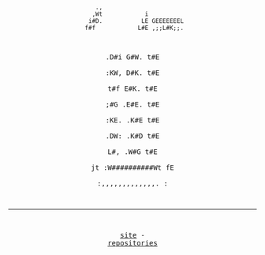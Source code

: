 <div align="center">
<pre>
                                                        
        .,                       
       ,Wt            i          
      i#D.           LE GEEEEEEEL
     f#f            L#E ,;;L#K;;.
   .D#i            G#W.    t#E   
  :KW,            D#K.     t#E   
  t#f            E#K.      t#E   
   ;#G         .E#E.       t#E   
    :KE.      .K#E         t#E   
     .DW:    .K#D          t#E   
       L#,  .W#G           t#E   
        jt :W##########Wt   fE   
           :,,,,,,,,,,,,,.   :   
                                 
--------------------------------------------------------------------

<a href="https://clt.lol">site</a> - <a href="https://github.com/bidded/repositories">repositories</a>
</pre>
</div>

